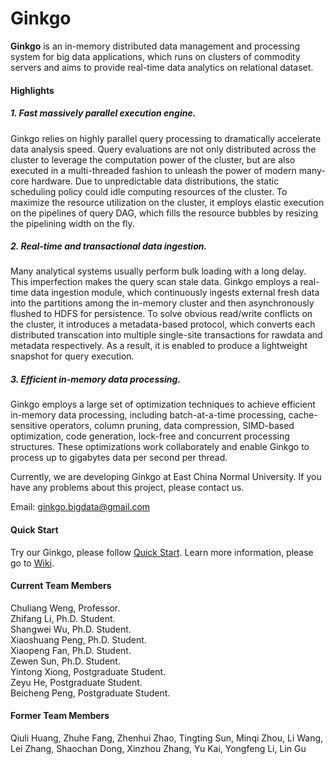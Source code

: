 
# Ginkgo

**Ginkgo** is an in-memory distributed data management and processing system for big data applications, which runs on clusters of commodity servers and aims to provide real-time data analytics on relational dataset. 

#### Highlights

##### 1. Fast massively parallel execution engine.

Ginkgo relies on highly parallel query processing to dramatically accelerate data analysis speed. Query evaluations are not only distributed across the cluster to leverage the computation power of the cluster, but are also executed in a multi-threaded fashion to unleash the power of modern many-core hardware. Due to unpredictable data distributions, the static scheduling policy could idle computing resources of the cluster. To maximize the resource utilization on the cluster, it employs elastic execution on the pipelines of query DAG, which fills the resource bubbles by resizing the pipelining width on the fly.

##### 2. Real-time and transactional data ingestion.

Many analytical systems usually perform bulk loading with a long delay. This imperfection makes the query scan stale data. Ginkgo employs a real-time data ingestion module, which continuously ingests external fresh data into the partitions among the in-memory cluster and then asynchronously flushed to HDFS for persistence. To solve obvious read/write conflicts on the cluster, it introduces a metadata-based protocol, which converts each distributed transcation into multiple single-site transactions for rawdata and metadata respectively. As a result, it is enabled to produce a lightweight snapshot for query execution.

##### 3. Efficient in-memory data processing.

Ginkgo employs a large set of optimization techniques to achieve efficient in-memory data processing, including batch-at-a-time processing, cache-sensitive operators, column pruning, data compression, SIMD-based optimization, code generation, lock-free and concurrent processing structures. These optimizations work collaborately and enable Ginkgo to process up to gigabytes data per second per thread.


Currently, we are developing Ginkgo at East China Normal University. If you have any problems about this project, please contact us.

Email: ginkgo.bigdata@gmail.com

#### Quick Start
Try our Ginkgo, please follow [Quick Start](https://github.com/daseECNU/Ginkgo/wiki/Installation-steps).
Learn more information, please go to [Wiki](https://github.com/daseECNU/Ginkgo/wiki/home).

#### Current Team Members

Chuliang Weng, Professor. 
<br /> 
Zhifang Li, Ph.D. Student. 
<br /> 
Shangwei Wu, Ph.D. Student. 
<br /> 
Xiaoshuang Peng, Ph.D. Student. 
<br /> 
Xiaopeng Fan, Ph.D. Student.
<br /> 
Zewen Sun, Ph.D. Student.
<br /> 
Yintong Xiong, Postgraduate Student.
<br /> 
Zeyu He, Postgraduate Student.
<br /> 
Beicheng Peng, Postgraduate Student.


#### Former Team Members
Qiuli Huang, Zhuhe Fang, Zhenhui Zhao, Tingting Sun, Minqi Zhou, Li Wang, Lei Zhang, Shaochan Dong, Xinzhou Zhang, Yu Kai, Yongfeng Li, Lin Gu
 
